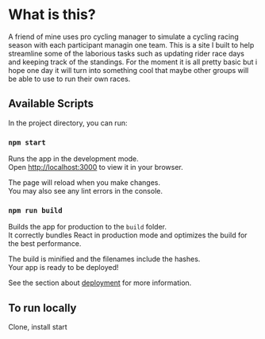 # What is this?

A friend of mine uses pro cycling manager to simulate a cycling racing season with each participant managin one team. This is a site I built to help streamline some of the laborious tasks such as updating rider race days and keeping track of the standings. For the moment
it is all pretty basic but i hope one day it will turn into something cool that maybe other groups will be able to use to run their own
races.

## Available Scripts

In the project directory, you can run:

### `npm start`

Runs the app in the development mode.\
Open [http://localhost:3000](http://localhost:3000) to view it in your browser.

The page will reload when you make changes.\
You may also see any lint errors in the console.

### `npm run build`

Builds the app for production to the `build` folder.\
It correctly bundles React in production mode and optimizes the build for the best performance.

The build is minified and the filenames include the hashes.\
Your app is ready to be deployed!

See the section about [deployment](https://facebook.github.io/create-react-app/docs/deployment) for more information.

## To run locally

Clone, install start


